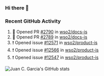 ### Hi there 👋

<!--
**jcgarciaa/jcgarciaa** is a ✨ _special_ ✨ repository because its `README.md` (this file) appears on your GitHub profile.

Here are some ideas to get you started:

- 🔭 I’m currently working on ...
- 🌱 I’m currently learning ...
- 👯 I’m looking to collaborate on ...
- 🤔 I’m looking for help with ...
- 💬 Ask me about ...
- 📫 How to reach me: ...
- 😄 Pronouns: ...
- ⚡ Fun fact: ...
-->

### Recent GitHub Activity

<!--START_SECTION:activity-->
1. 💪 Opened PR [#2790](https://github.com/wso2/docs-is/pull/2790) in [wso2/docs-is](https://github.com/wso2/docs-is)
2. 💪 Opened PR [#2789](https://github.com/wso2/docs-is/pull/2789) in [wso2/docs-is](https://github.com/wso2/docs-is)
3. ❗️ Opened issue [#12571](https://github.com/wso2/product-is/issues/12571) in [wso2/product-is](https://github.com/wso2/product-is)
4. ❗️ Opened issue [#12566](https://github.com/wso2/product-is/issues/12566) in [wso2/product-is](https://github.com/wso2/product-is)
5. ❗️ Opened issue [#12547](https://github.com/wso2/product-is/issues/12547) in [wso2/product-is](https://github.com/wso2/product-is)
<!--END_SECTION:activity-->

![Juan C. Garcia's GitHub stats](https://github-readme-stats.vercel.app/api?username=jcgarciaa&count_private=true&show_icons=true&hide_border=true)